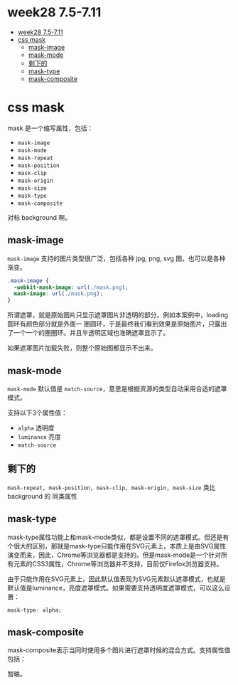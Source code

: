# week28 7.5-7.11

<!-- TOC -->

- [week28 7.5-7.11](#week28-75-711)
- [css mask](#css-mask)
  - [mask-image](#mask-image)
  - [mask-mode](#mask-mode)
  - [剩下的](#剩下的)
  - [mask-type](#mask-type)
  - [mask-composite](#mask-composite)

<!-- /TOC -->

# css mask

mask 是一个缩写属性，包括：   

- `mask-image`
- `mask-mode`
- `mask-repeat`
- `mask-position`
- `mask-clip`
- `mask-origin`
- `mask-size`
- `mask-type`
- `mask-composite`

对标 background 啊。    


## mask-image

`mask-image` 支持的图片类型很广泛，包括各种 jpg, png, svg 图，也可以是各种渐变。    

```css
.mask-image {
  -webkit-mask-image: url(./mask.png);
  mask-image: url(./mask.png);
}
```    

所谓遮罩，就是原始图片只显示遮罩图片非透明的部分。例如本案例中，loading圆环有颜色部分就是外面一
圈圆环，于是最终我们看到效果是原始图片，只露出了一个一个的圈圈环。并且半透明区域也准确遮罩显示了。    

如果遮罩图片加载失败，则整个原始图都显示不出来。    

## mask-mode

`mask-mode` 默认值是 `match-source`，意思是根据资源的类型自动采用合适的遮罩模式。    

支持以下3个属性值：   

- `alpha` 透明度
- `luminance` 亮度
- `match-source`    

## 剩下的

`mask-repeat, mask-position, mask-clip, mask-origin, mask-size` 类比 background 的
同类属性

## mask-type

mask-type属性功能上和mask-mode类似，都是设置不同的遮罩模式。但还是有个很大的区别，那就是mask-type只能作用在SVG元素上，本质上是由SVG属性演变而来，因此，Chrome等浏览器都是支持的。但是mask-mode是一个针对所有元素的CSS3属性，Chrome等浏览器并不支持，目前仅Firefox浏览器支持。

由于只能作用在SVG元素上，因此默认值表现为SVG元素默认遮罩模式，也就是默认值是luminance，亮度遮罩模式。如果需要支持透明度遮罩模式，可以这么设置：    

```css
mask-type: alpha;
```    

## mask-composite

mask-composite表示当同时使用多个图片进行遮罩时候的混合方式。支持属性值包括：    

暂略。    

